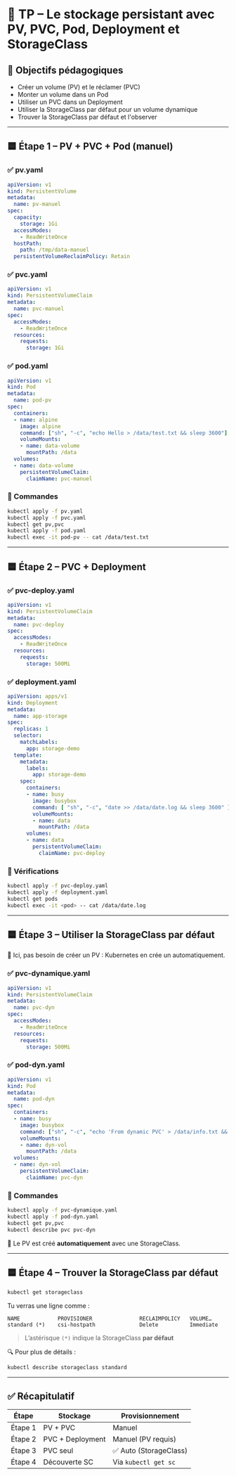 # 🧪 TP – Le stockage persistant avec PV, PVC, Pod, Deployment et StorageClass

## 🎯 Objectifs pédagogiques

- Créer un volume (PV) et le réclamer (PVC)
- Monter un volume dans un Pod
- Utiliser un PVC dans un Deployment
- Utiliser la StorageClass par défaut pour un volume dynamique
- Trouver la StorageClass par défaut et l'observer

---

## 🟦 Étape 1 – PV + PVC + Pod (manuel)

### ✅ pv.yaml
```yaml
apiVersion: v1
kind: PersistentVolume
metadata:
  name: pv-manuel
spec:
  capacity:
    storage: 1Gi
  accessModes:
    - ReadWriteOnce
  hostPath:
    path: /tmp/data-manuel
  persistentVolumeReclaimPolicy: Retain
```

### ✅ pvc.yaml
```yaml
apiVersion: v1
kind: PersistentVolumeClaim
metadata:
  name: pvc-manuel
spec:
  accessModes:
    - ReadWriteOnce
  resources:
    requests:
      storage: 1Gi
```

### ✅ pod.yaml
```yaml
apiVersion: v1
kind: Pod
metadata:
  name: pod-pv
spec:
  containers:
  - name: alpine
    image: alpine
    command: ["sh", "-c", "echo Hello > /data/test.txt && sleep 3600"]
    volumeMounts:
    - name: data-volume
      mountPath: /data
  volumes:
  - name: data-volume
    persistentVolumeClaim:
      claimName: pvc-manuel
```

### 🧪 Commandes
```bash
kubectl apply -f pv.yaml
kubectl apply -f pvc.yaml
kubectl get pv,pvc
kubectl apply -f pod.yaml
kubectl exec -it pod-pv -- cat /data/test.txt
```

---

## 🟦 Étape 2 – PVC + Deployment

### ✅ pvc-deploy.yaml
```yaml
apiVersion: v1
kind: PersistentVolumeClaim
metadata:
  name: pvc-deploy
spec:
  accessModes:
    - ReadWriteOnce
  resources:
    requests:
      storage: 500Mi
```

### ✅ deployment.yaml
```yaml
apiVersion: apps/v1
kind: Deployment
metadata:
  name: app-storage
spec:
  replicas: 1
  selector:
    matchLabels:
      app: storage-demo
  template:
    metadata:
      labels:
        app: storage-demo
    spec:
      containers:
      - name: busy
        image: busybox
        command: [ "sh", "-c", "date >> /data/date.log && sleep 3600" ]
        volumeMounts:
        - name: data
          mountPath: /data
      volumes:
      - name: data
        persistentVolumeClaim:
          claimName: pvc-deploy
```

### 🧪 Vérifications

```bash
kubectl apply -f pvc-deploy.yaml
kubectl apply -f deployment.yaml
kubectl get pods
kubectl exec -it <pod> -- cat /data/date.log
```

---

## 🟦 Étape 3 – Utiliser la StorageClass par défaut

🎯 Ici, pas besoin de créer un PV : Kubernetes en crée un automatiquement.

### ✅ pvc-dynamique.yaml
```yaml
apiVersion: v1
kind: PersistentVolumeClaim
metadata:
  name: pvc-dyn
spec:
  accessModes:
    - ReadWriteOnce
  resources:
    requests:
      storage: 500Mi
```

### ✅ pod-dyn.yaml
```yaml
apiVersion: v1
kind: Pod
metadata:
  name: pod-dyn
spec:
  containers:
  - name: busy
    image: busybox
    command: ["sh", "-c", "echo 'From dynamic PVC' > /data/info.txt && sleep 3600"]
    volumeMounts:
    - name: dyn-vol
      mountPath: /data
  volumes:
  - name: dyn-vol
    persistentVolumeClaim:
      claimName: pvc-dyn
```

### 🧪 Commandes
```bash
kubectl apply -f pvc-dynamique.yaml
kubectl apply -f pod-dyn.yaml
kubectl get pv,pvc
kubectl describe pvc pvc-dyn
```

📌 Le PV est créé **automatiquement** avec une StorageClass.

---

## 🟦 Étape 4 – Trouver la StorageClass par défaut

```bash
kubectl get storageclass
```

Tu verras une ligne comme :

```text
NAME            PROVISIONER               RECLAIMPOLICY   VOLUME…
standard (*)    csi-hostpath              Delete          Immediate
```

> L’astérisque `(*)` indique la StorageClass **par défaut**

🔍 Pour plus de détails :

```bash
kubectl describe storageclass standard
```

---

## ✅ Récapitulatif

| Étape       | Stockage             | Provisionnement        |
|-------------|----------------------|------------------------|
| Étape 1     | PV + PVC             | Manuel                 |
| Étape 2     | PVC + Deployment     | Manuel (PV requis)     |
| Étape 3     | PVC seul             | ✅ Auto (StorageClass) |
| Étape 4     | Découverte SC        | Via `kubectl get sc`   |
